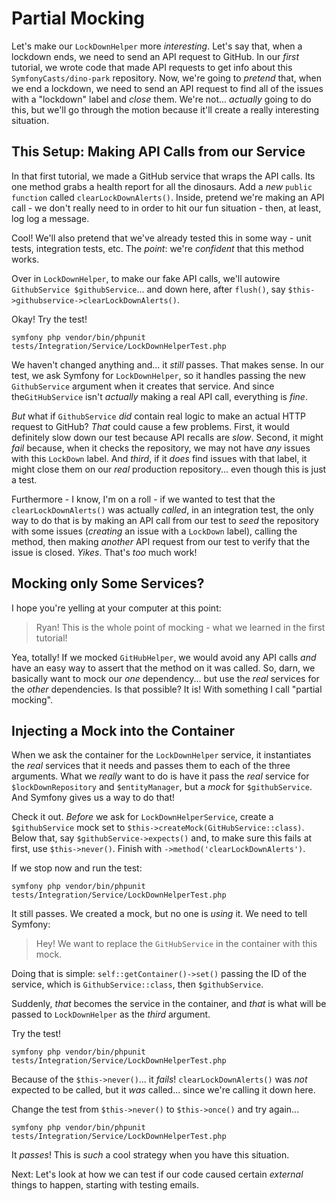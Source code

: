# Partial Mocking

Let's make our `LockDownHelper` more *interesting*. Let's say that, when a lockdown
ends, we need to send an API request to GitHub. In our *first* tutorial, we wrote
code that made API requests to get info about this `SymfonyCasts/dino-park`
repository. Now, we're going to *pretend* that, when we end a lockdown, we need to
send an API request to find all of the issues with a "lockdown" label and *close*
them. We're not... *actually* going to do this, but we'll go through the motion
because it'll create a really interesting situation.

## This Setup: Making API Calls from our Service

In that first tutorial, we made a GitHub service that wraps the API calls. Its
one method grabs a health report for all the dinosaurs. Add a *new*
`public function` called `clearLockDownAlerts()`. Inside, pretend we're making
an API call - we don't really need to in order to hit our fun situation - then,
at least, log log a message.

Cool! We'll also pretend that we've already tested this in some way - unit tests,
integration tests, etc. The *point*: we're *confident* that this method works.

Over in `LockDownHelper`, to make our fake API calls, we'll autowire
`GithubService $githubService`... and down here, after `flush()`, say
`$this->githubservice->clearLockDownAlerts()`.

Okay! Try the test!

```terminal-silent
symfony php vendor/bin/phpunit tests/Integration/Service/LockDownHelperTest.php
```

We haven't changed anything and... it *still* passes. That makes sense. In our test,
we ask Symfony for `LockDownHelper`, so it handles passing the new `GithubService`
argument when it creates that service. And since the`GitHubService` isn't *actually*
making a real API call, everything is *fine*.

*But* what if `GithubService` *did* contain real logic to make an actual HTTP request
to GitHub? *That* could cause a few problems. First, it would definitely slow
down our test because API recalls are *slow*. Second, it might *fail* because, when
it checks the repository, we may not have *any* issues with this `LockDown` label.
And *third*, if it *does* find issues with that label, it might close them on our
*real* production repository... even though this is just a test.

Furthermore - I know, I'm on a roll - if we wanted to test that the
`clearLockDownAlerts()` was actually *called*, in an integration test, the only way
to do that is by making an API call from our test to *seed* the repository with
some issues (*creating* an issue with a `LockDown` label), calling the method, then
making *another* API request from our test to verify that the issue is closed.
*Yikes*. That's *too* much work!

## Mocking only Some Services?

I hope you're yelling at your computer at this point:

> Ryan! This is the whole point of mocking - what we learned in the first tutorial!

Yea, totally! If we mocked `GitHubHelper`, we would avoid any API calls *and*
have an easy way to assert that the method on it was called. So, darn, we basically
want to mock our *one* dependency... but use the *real* services for the *other*
dependencies. Is that possible? It is! With something I call "partial mocking".

## Injecting a Mock into the Container

When we ask the container for the `LockDownHelper` service, it instantiates the *real*
services that it needs and passes them to each of the three arguments. What we
*really* want to do is have it pass the *real* service for `$lockDownRepository`
and `$entityManager`, but a *mock* for `$githubService`. And Symfony gives us a way
to do that!

Check it out. *Before* we ask for `LockDownHelperService`, create a `$githubService`
mock set to `$this->createMock(GitHubService::class)`. Below that, say
`$githubService->expects()` and, to make sure this fails at first, use
`$this->never()`. Finish with `->method('clearLockDownAlerts')`.

If we stop now and run the test:

```terminal-silent
symfony php vendor/bin/phpunit tests/Integration/Service/LockDownHelperTest.php
```

It still passes. We created a mock, but no one is *using* it. We need to tell
Symfony:

> Hey! We want to replace the `GitHubService` in the container with this mock.

Doing that is simple: `self::getContainer()->set()` passing the ID of the service,
which is `GithubService::class`, then `$githubService`.

Suddenly, *that* becomes the service in the container, and *that* is what will be
passed to `LockDownHelper` as the *third* argument.

Try the test!

```terminal-silent
symfony php vendor/bin/phpunit tests/Integration/Service/LockDownHelperTest.php
```

Because of the `$this->never()`... it *fails*! `clearLockDownAlerts()` was *not*
expected to be called, but it *was* called... since we're calling it down here.

Change the test from `$this->never()` to `$this->once()` and try again...

```terminal-silent
symfony php vendor/bin/phpunit tests/Integration/Service/LockDownHelperTest.php
```

It *passes*! This is *such* a cool strategy when you have this situation.

Next: Let's look at how we can test if our code caused certain *external* things
to happen, starting with testing emails.

